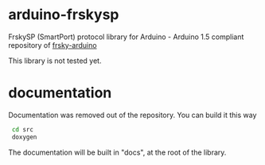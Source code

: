 # arduino-frskysp
FrskySP (SmartPort) protocol library for Arduino - Arduino 1.5 compliant repository of [frsky-arduino](https://github.com/jcheger/frsky-arduino)

This library is not tested yet.

# documentation
Documentation was removed out of the repository. You can build it this way

````sh
 cd src
 doxygen
````

The documentation will be built in "docs", at the root of the library.
